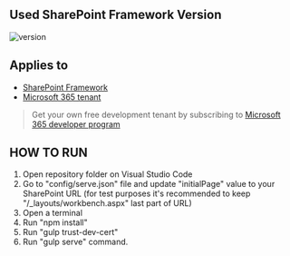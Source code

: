 ## Used SharePoint Framework Version

![version](https://img.shields.io/badge/version-1.18.2-green.svg)


## Applies to

- [SharePoint Framework](https://aka.ms/spfx)
- [Microsoft 365 tenant](https://docs.microsoft.com/en-us/sharepoint/dev/spfx/set-up-your-developer-tenant)

> Get your own free development tenant by subscribing to [Microsoft 365 developer program](http://aka.ms/o365devprogram)

## HOW TO RUN

1. Open repository folder on Visual Studio Code
2. Go to "config/serve.json" file and update "initialPage" value to your SharePoint URL (for test purposes it's recommended to keep "/_layouts/workbench.aspx" last part of URL)
3. Open a terminal
4. Run "npm install"
5. Run "gulp trust-dev-cert"
6. Run "gulp serve" command.

